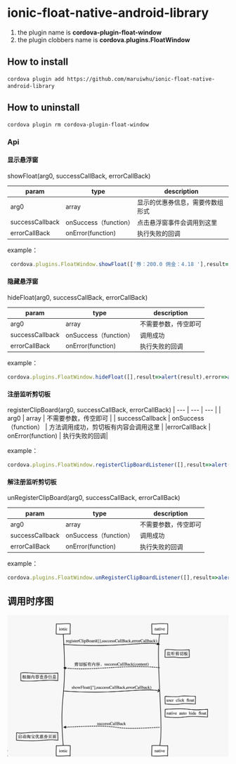 
# ionic-float-native-android-library
1. the plugin name is **cordova-plugin-float-window**
2. the plugin clobbers name is **cordova.plugins.FloatWindow**
## How to install
```shell
cordova plugin add https://github.com/maruiwhu/ionic-float-native-android-library
```
## How to uninstall
```shell
cordova plugin rm cordova-plugin-float-window
```
### Api
#### 显示悬浮窗
showFloat(arg0, successCallBack, errorCallBack)

|    param |    type |   description  |
| --- | --- | --- |
|  arg0   |  array   |   显示的优惠券信息，需要传数组形式  |
|    successCallback |  	onSuccess（function）   |  点击悬浮窗事件会调用到这里   |
|errorCallBack  | onError(function) | 执行失败的回调|

 example：
```javascript
 cordova.plugins.FloatWindow.showFloat(['券：200.0 佣金：4.18 '],result=>alert(result),error=>alert(error))
 ```
#### 隐藏悬浮窗
hideFloat(arg0, successCallBack, errorCallBack)

|    param |    type |   description  |
| --- | --- | --- |
|  arg0   |  array   |   不需要参数，传空即可  |
|    successCallback |  	onSuccess（function）   |  调用成功   |
|errorCallBack  | onError(function) | 执行失败的回调|

example：
```javascript
cordova.plugins.FloatWindow.hideFloat([],result=>alert(result),error=>alert(error))
```
#### 注册监听剪切板
registerClipBoard(arg0, successCallBack, errorCallBack)
| --- | --- | --- |
|  arg0   |  array   |   不需要参数，传空即可  |
|    successCallback |  	onSuccess（function）   |  方法调用成功，剪切板有内容会调用这里   |
|errorCallBack  | onError(function) | 执行失败的回调|

example：
```javascript
cordova.plugins.FloatWindow.registerClipBoardListener([],result=>alert(result),error=>alert(error))
```
#### 解注册监听剪切板
unRegisterClipBoard(arg0, successCallBack, errorCallBack)

|    param |    type |   description  |
| --- | --- | --- |
|  arg0   |  array   |   不需要参数，传空即可  |
|    successCallback |  	onSuccess（function）   |  调用成功   |
|errorCallBack  | onError(function) | 执行失败的回调|

example： 
```javascript
cordova.plugins.FloatWindow.unRegisterClipBoardListener([],result=>alert(result),error=>alert(error))
```
## 调用时序图

![时序图](https://github.com/maruiwhu/privateNote/blob/master/images/1537925889632.png)
